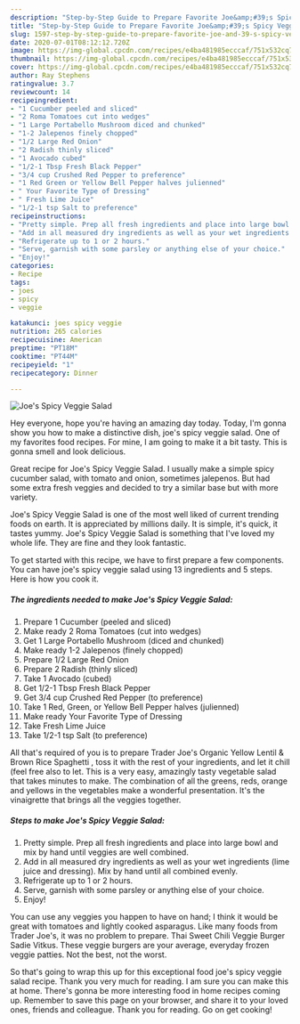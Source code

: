 ```yaml
---
description: "Step-by-Step Guide to Prepare Favorite Joe&amp;#39;s Spicy Veggie Salad"
title: "Step-by-Step Guide to Prepare Favorite Joe&amp;#39;s Spicy Veggie Salad"
slug: 1597-step-by-step-guide-to-prepare-favorite-joe-and-39-s-spicy-veggie-salad
date: 2020-07-01T08:12:12.720Z
image: https://img-global.cpcdn.com/recipes/e4ba481985ecccaf/751x532cq70/joes-spicy-veggie-salad-recipe-main-photo.jpg
thumbnail: https://img-global.cpcdn.com/recipes/e4ba481985ecccaf/751x532cq70/joes-spicy-veggie-salad-recipe-main-photo.jpg
cover: https://img-global.cpcdn.com/recipes/e4ba481985ecccaf/751x532cq70/joes-spicy-veggie-salad-recipe-main-photo.jpg
author: Ray Stephens
ratingvalue: 3.7
reviewcount: 14
recipeingredient:
- "1 Cucumber peeled and sliced"
- "2 Roma Tomatoes cut into wedges"
- "1 Large Portabello Mushroom diced and chunked"
- "1-2 Jalepenos finely chopped"
- "1/2 Large Red Onion"
- "2 Radish thinly sliced"
- "1 Avocado cubed"
- "1/2-1 Tbsp Fresh Black Pepper"
- "3/4 cup Crushed Red Pepper to preference"
- "1 Red Green or Yellow Bell Pepper halves julienned"
- " Your Favorite Type of Dressing"
- " Fresh Lime Juice"
- "1/2-1 tsp Salt to preference"
recipeinstructions:
- "Pretty simple. Prep all fresh ingredients and place into large bowl and mix by hand until veggies are well combined."
- "Add in all measured dry ingredients as well as your wet ingredients  (lime juice and dressing). Mix by hand until all combined evenly."
- "Refrigerate up to 1 or 2 hours."
- "Serve, garnish with some parsley or anything else of your choice."
- "Enjoy!"
categories:
- Recipe
tags:
- joes
- spicy
- veggie

katakunci: joes spicy veggie 
nutrition: 265 calories
recipecuisine: American
preptime: "PT18M"
cooktime: "PT44M"
recipeyield: "1"
recipecategory: Dinner

---
```



![Joe&#39;s Spicy Veggie Salad](https://img-global.cpcdn.com/recipes/e4ba481985ecccaf/751x532cq70/joes-spicy-veggie-salad-recipe-main-photo.jpg)

Hey everyone, hope you're having an amazing day today. Today, I'm gonna show you how to make a distinctive dish, joe&#39;s spicy veggie salad. One of my favorites food recipes. For mine, I am going to make it a bit tasty. This is gonna smell and look delicious.

Great recipe for Joe&#39;s Spicy Veggie Salad. I usually make a simple spicy cucumber salad, with tomato and onion, sometimes jalepenos. But had some extra fresh veggies and decided to try a similar base but with more variety.

Joe&#39;s Spicy Veggie Salad is one of the most well liked of current trending foods on earth. It is appreciated by millions daily. It is simple, it's quick, it tastes yummy. Joe&#39;s Spicy Veggie Salad is something that I've loved my whole life. They are fine and they look fantastic.


To get started with this recipe, we have to first prepare a few components. You can have joe&#39;s spicy veggie salad using 13 ingredients and 5 steps. Here is how you cook it.

<!--inarticleads1-->

##### The ingredients needed to make Joe&#39;s Spicy Veggie Salad:

1. Prepare 1 Cucumber (peeled and sliced)
1. Make ready 2 Roma Tomatoes (cut into wedges)
1. Get 1 Large Portabello Mushroom (diced and chunked)
1. Make ready 1-2 Jalepenos (finely chopped)
1. Prepare 1/2 Large Red Onion
1. Prepare 2 Radish (thinly sliced)
1. Take 1 Avocado (cubed)
1. Get 1/2-1 Tbsp Fresh Black Pepper
1. Get 3/4 cup Crushed Red Pepper (to preference)
1. Take 1 Red, Green, or Yellow Bell Pepper halves (julienned)
1. Make ready  Your Favorite Type of Dressing
1. Take  Fresh Lime Juice
1. Take 1/2-1 tsp Salt (to preference)


All that&#39;s required of you is to prepare Trader Joe&#39;s Organic Yellow Lentil &amp; Brown Rice Spaghetti , toss it with the rest of your ingredients, and let it chill (feel free also to let. This is a very easy, amazingly tasty vegetable salad that takes minutes to make. The combination of all the greens, reds, orange and yellows in the vegetables make a wonderful presentation. It&#39;s the vinaigrette that brings all the veggies together. 

<!--inarticleads2-->

##### Steps to make Joe&#39;s Spicy Veggie Salad:

1. Pretty simple. Prep all fresh ingredients and place into large bowl and mix by hand until veggies are well combined.
1. Add in all measured dry ingredients as well as your wet ingredients  (lime juice and dressing). Mix by hand until all combined evenly.
1. Refrigerate up to 1 or 2 hours.
1. Serve, garnish with some parsley or anything else of your choice.
1. Enjoy!


You can use any veggies you happen to have on hand; I think it would be great with tomatoes and lightly cooked asparagus. Like many foods from Trader Joe&#39;s, it was no problem to prepare. Thai Sweet Chili Veggie Burger Sadie Vitkus. These veggie burgers are your average, everyday frozen veggie patties. Not the best, not the worst. 

So that's going to wrap this up for this exceptional food joe&#39;s spicy veggie salad recipe. Thank you very much for reading. I am sure you can make this at home. There's gonna be more interesting food in home recipes coming up. Remember to save this page on your browser, and share it to your loved ones, friends and colleague. Thank you for reading. Go on get cooking!
